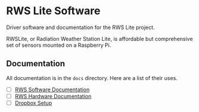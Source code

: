 # RWS Lite Software

Driver software and documentation for the RWS Lite project.

RWSLite, or Radiation Weather Station Lite, is affordable but comprehensive set of sensors mounted on a Raspberry Pi.

## Documentation

All documentation is in the `docs` directory. Here are a list of their uses.

- [ ] [RWS Software Documentation](docs/RWS_Software_Documentation.md)
- [ ] [RWS Hardware Documentation](docs/RWS_Hardware_Documentation.csv)
- [ ] [Dropbox Setup](docs/Dropbox_Setup.md)
